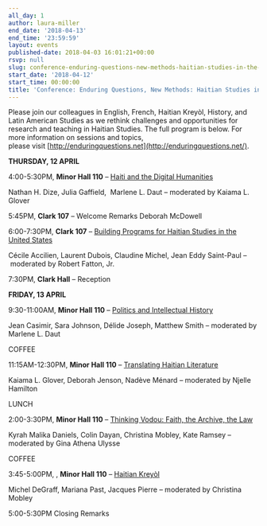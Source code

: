 ```yaml
---
all_day: 1
author: laura-miller
end_date: '2018-04-13'
end_time: '23:59:59'
layout: events
published-date: 2018-04-03 16:01:21+00:00
rsvp: null
slug: conference-enduring-questions-new-methods-haitian-studies-in-the-21st-century
start_date: '2018-04-12'
start_time: 00:00:00
title: 'Conference: Enduring Questions, New Methods: Haitian Studies in the 21st Century'
---
```


Please join our colleagues in English, French, Haitian Kreyòl, History, and Latin American Studies as we rethink challenges and opportunities for research and teaching in Haitian Studies. The full program is below. For more information on sessions and topics, please visit [http://enduringquestions.net](http://enduringquestions.net/).

**THURSDAY, 12 APRIL**

4:00-5:30PM, **Minor Hall 110** – [Haiti and the Digital Humanities](https://www.enduringquestions.net/haiti-and-the-digital-humanities)

Nathan H. Dize, Julia Gaffield,  Marlene L. Daut
– moderated by Kaiama L. Glover

5:45PM, **Clark 107** – Welcome Remarks
Deborah McDowell

6:00-7:30PM, **Clark 107** – [Building Programs for Haitian Studies in the United States](https://www.enduringquestions.net/building-programs-for-haitian-studies-in-the-united-states)

Cécile Accilien, Laurent Dubois, Claudine Michel, Jean Eddy Saint-Paul
– moderated by Robert Fatton, Jr.

7:30PM, **Clark Hall** – Reception

**FRIDAY, 13 APRIL**

9:30-11:00AM, **Minor Hall 110** – [Politics and Intellectual History](https://www.enduringquestions.net/politics-and-intellectual-history)

Jean Casimir, Sara Johnson, Délide Joseph, Matthew Smith
– moderated by Marlene L. Daut

COFFEE

11:15AM-12:30PM, **Minor Hall 110** – [Translating Haitian Literature](https://www.enduringquestions.net/translating-haitian-literature)

Kaiama L. Glover, Deborah Jenson, Nadève Ménard
– moderated by Njelle Hamilton

LUNCH

2:00-3:30PM, **Minor Hall 110** – [Thinking Vodou: Faith, the Archive, the Law](https://www.enduringquestions.net/thinking-vodou-faith-the-archive-the-law)

Kyrah Malika Daniels, Colin Dayan, Christina Mobley, Kate Ramsey
–moderated by Gina Athena Ulysse

COFFEE

3:45-5:00PM, , **Minor Hall 110** – [Haitian Kreyòl](https://www.enduringquestions.net/haitian-kreyl)

Michel DeGraff, Mariana Past, Jacques Pierre
– moderated by Christina Mobley

5:00-5:30PM Closing Remarks



